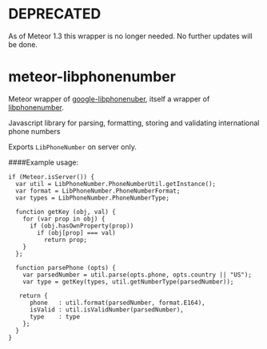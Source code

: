 DEPRECATED
==========

As of Meteor 1.3 this wrapper is no longer needed. No further updates will be done.


meteor-libphonenumber
=====================

Meteor wrapper of [google-libphonenuber](https://www.npmjs.org/package/google-libphonenumber), itself a wrapper of [libphonenumber](https://code.google.com/p/libphonenumber/).

Javascript library for parsing, formatting, storing and validating international phone numbers

Exports `LibPhoneNumber` on server only.


####Example usage:

    if (Meteor.isServer()) {
      var util = LibPhoneNumber.PhoneNumberUtil.getInstance();
      var format = LibPhoneNumber.PhoneNumberFormat;
      var types = LibPhoneNumber.PhoneNumberType;

      function getKey (obj, val) {
        for (var prop in obj) {
          if (obj.hasOwnProperty(prop))
            if (obj[prop] === val)
              return prop;
        }
      };

      function parsePhone (opts) {
        var parsedNumber = util.parse(opts.phone, opts.country || "US");
        var type = getKey(types, util.getNumberType(parsedNumber));
    
       return {
          phone   : util.format(parsedNumber, format.E164),
          isValid : util.isValidNumber(parsedNumber),
          type    : type
        };
      }
    }
